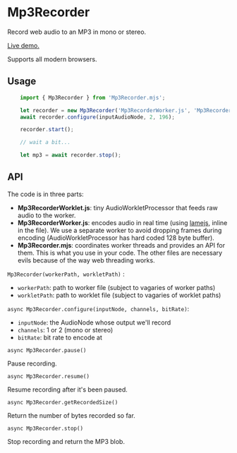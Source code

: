 # Mp3Recorder

Record web audio to an MP3 in mono or stereo.

[Live demo.](https://erictetz.github.io/Mp3Recorder/)

Supports all modern browsers.

## Usage

```js
    import { Mp3Recorder } from 'Mp3Recorder.mjs';

    let recorder = new Mp3Recorder('Mp3RecorderWorker.js', 'Mp3RecorderWorklet.js');
    await recorder.configure(inputAudioNode, 2, 196);

    recorder.start();

    // wait a bit...

    let mp3 = await recorder.stop();
```

## API

The code is in three parts:

* **Mp3RecorderWorklet.js**: tiny AudioWorkletProcessor that feeds raw audio to the worker.
* **Mp3RecorderWorker.js**: encodes audio in real time (using [lamejs](https://github.com/zhuker/lamejs), inline in the file). We use a separate worker to avoid dropping frames during encoding (AudioWorkletProcessor has hard coded 128 byte buffer).
* **Mp3Recorder.mjs**: coordinates worker threads and provides an API for them. This is what you use in your code. The other files are necessary evils because of the way web threading works.

`Mp3Recorder(workerPath, workletPath)` :

* `workerPath`: path to worker file (subject to vagaries of worker paths)
* `workletPath`: path to worklet file (subject to vagaries of worklet paths)

`async Mp3Recorder.configure(inputNode, channels, bitRate)`:

* `inputNode`: the AudioNode whose output we'll record
* `channels`: 1 or 2 (mono or stereo)
* `bitRate`: bit rate to encode at

`async Mp3Recorder.pause()`

Pause recording.

`async Mp3Recorder.resume()`

Resume recording after it's been paused.

`async Mp3Recorder.getRecordedSize()`

Return the number of bytes recorded so far.

`async Mp3Recorder.stop()`

Stop recording and return the MP3 blob.
